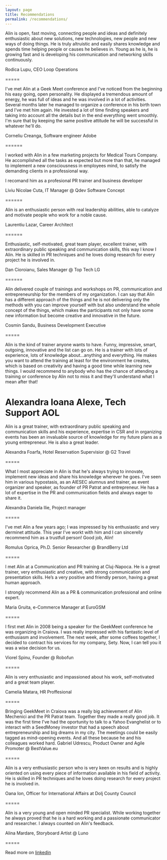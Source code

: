 ```yaml
---
layout: page
title: Recommendations
permalink: /recommendations/
---
```



Alin is open, fast moving, connecting people and ideas and definitely enthusiastic about new solutions, new technologies, new people and new ways of doing things. He is truly altruistic and easily shares knowledge and spends time helping people or causes he believes in. Young as he is, he is growing fast and is developing his communication and networking skills continuously.

Rodica Lupu, CEO Loop Operations

=====

I've met Alin at a Geek Meet conference and I've noticed from the beginning his easy going, open personality. He displayed a tremendous amount of energy, he was full of ideas and he was involved in a lot of activities. Several months later he managed to organize a conference in his birth town and I've met him again. He invested a lot of time finding speakers and taking into account all the details but in the end everything went smoothly. I'm sure that by keeping the same positive attitude he will be successful in whatever he'll do.

Corneliu Creanga, Software engineer Adobe

======

I worked with Alin in a few marketing projects for Medical Tours Company. He accomplished all the tasks as expected but more than that, he managed to implement a new consciousness in employees mind, to satisfy the demanding clients in a professional way.

I recomand him as a profesional PR trainer and business developer

Liviu Nicolae Cuta, IT Manager @ Qdev Software Concept


======



Alin is an enthusiastic person with real leadership abilities, able to catalyze and motivate people who work for a noble cause.

Laurentiu Lazar, Career Architect

======

Enthusiastic, self-motivated, great team player, excellent trainer, with extraordinary public speaking and communication skills, this way I know I Alin. He is skilled in PR techniques and he loves doing research for every project he is involved in.

Dan Cioroianu, Sales Manager @ Top Tech LG

======


Alin delivered couple of trainings and workshops on PR, communication and entrepreneurship for the members of my organization. I can say that Alin has a different approach of the things and he is not delivering only the methods with you can improve yourself with but also understand the whole concept of the things, which makes the participants not only have some new information but become creative and innovative in the future.

Cosmin Sandu, Business Development Executive

=====

Alin is the kind of trainer anyone wants to have. Funny, impressive, smart, outgoing, innovative and the list can go on. He is a trainer with lots of experience, lots of knowledge about...anything and everything. He makes you want to attend the training at least for the environment he creates, which is based on creativity and having a good time while learning new things. I would recommend to anybody who has the chance of attending a training or conference by Alin not to miss it and they'll understand what I mean after that!

Alexandra Ioana Alexe, Tech Support AOL
=====


Alin is a great trainer, with extraordinary public speaking and communication skills and his experience, expertise in CSR and in organizing events has been an invaluable source of knowledge for my future plans as a young entrepreneur. He is also a great leader.

Alexandra Foarfa, Hotel Reservation Supervisior @ G2 Travel

=====

What I most appreciate in Alin is that he's always trying to innovate, implement new ideas and share his knowledge wherever he goes. I've seen him in various hypostasis, as an AIESEC alumnus and trainer, as event organizer and speaker, as founder of PR Patrat and entrepreneur. He has a lot of expertise in the PR and communication fields and always eager to share it.

Alexandra Daniela Ilie, Project manager

=====

I've met Alin a few years ago; I was impressed by his enthusiastic and very derminet attitude. This year I've workt with him and I can sincerelly recommend him as a trustfull person! 
Good job, Alin!

Romulus Oprica, Ph.D. Senior Researcher @ BrandBerry Ltd

=====

I met Alin at a Communication and PR training at Cluj-Napoca. He is a great trainer, very enthusiastic and creative, with strong communication and presentation skills. He’s a very positive and friendly person, having a great human approach.

I strongly recommend Alin as a PR & communication professional and online expert.

Maria Gruita, e-Commerce Manager at EuroGSM

=====

I first met Alin in 2008 being a speaker for the GeekMeet conference he was organizing in Craiova. I was really impressed with his fantastic level of enthusiasm and involvement. The next week, after some coffees together, I decided to contract his services for my company, Sety. Now, I can tell you it was a wise decision for us.

Viorel Spinu, Founder @ Robofun

=====

Alin is very enthusiastic and impassioned about his work, self-motivated and a great team player.

Camelia Matara, HR Proffesional

=====

Bringing GeekMeet in Craiova was a really big achievement of Alin Mechenici and the PR Patrat team. Together they made a really good job.
It was the first time I've had the oportunity to talk to a Yahoo Evanghelist or to interact with a SeedMoney investor that had a speech about entrepreneurship and big dreams in my city. 
The meetings could be easily tagged as mind-opening events. And all these because he and his colleagues worked hard.
Gabriel Udrescu, Product Owner and Agile Promoter @ BestValue.eu

=====

Alin is a very enthusiastic person who is very keen on results and is highly oriented on using every piece of information available in his field of activity. He is skilled in PR techniques and he loves doing research for every project he is involved in.

Oana Ion, Officer for International Affairs at Dolj County Council

=====

Alin is a very young and open minded PR specialist. While working together he always proved that he is a hard working and a passionate communicator and researcher. I always counted on Alin's feedback.

Alina Mardare, Storyboard Artist @ Luno

=====

Read more on [linkedin](https://www.linkedin.com/in/alinmechenici/)